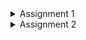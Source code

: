 <Details>
<Summary>Assignment 1</Summary>

# Reflection 1
I built two new features using Spring Boot: a delete product feature and an edit product feature. 
In the delete feature, when the user clicks the delete button, a confirmation dialog appears and then the ProductController calls the service to remove the product. 
For the edit feature, a form is displayed with the product's current details using Thymeleaf, and when the user submits the form, the product gets updated. 
I tried to follow clean code principles by splitting my code into different layers (Model, Repository, Service, and Controller), using clear method names like create, delete, getById, and update, and keeping my code modular and easy to understand. 
I also applied some secure coding practices by generating unique IDs with UUID and safely checking for null values to avoid errors. 
However, I think my code could be improved by adding better error handling with a global exception handler, using input validation annotations like @Valid to ensure user inputs are correct, and adding logging to help track what happens in the app. 


# Reflection 2
- After writing the unit tests, I feel more confident that im taking the right steps in testing my code and I understand that there is no exact number of unit tests that must be written.
  Although reaching high or even 100% code coverage is a positive sign, it doesnt mean our code is completely bug-free. 
  Code coverage simply shows which lines have been executed, not the overall quality or thoroughness of the tests.


- The new functional test suite is less clean because it duplicates the same setup procedures and instance variables from the previous tests, which violates the DRY principle and makes the tests harder to manage.
  A better approach is to extract the common setup code into a shared base class or helper, so all test suites can reuse the same code, making the overall test code cleaner and easier to update.



</Details>

<Details>

<Summary>Assignment 2</Summary>

# Reflection

- List the code quality issue(s) that you fixed during the exercise and explain your strategy on fixing them.\
  Issue : The string "redirect:/product/list" was repeated in multiple methods.\
  Strategy : I made a constant called REDIRECT_PRODUCT_LIST to store "redirect:/product/list", so I only write it once and dont have to repeat it all over the code\
  Issue : Remove the declaration of thrown exception 'java.lang.Exception', as it cannot be thrown from methods body in HomePageFunctionalTest\
  Strategy : I removed the unnecessary throws Exception clauses to keep the code clean and simple\
  Issue : Remove this unused import 'org.springframework.boot.test.mock.mockito.MockBean' in ProductRepositoryTest\
  Strategy : I removed the unused import\
  Issue : Add a nested comment explaining why this method is empty, throw an UnsupportedOperationException or complete the implementation in ProductRepositoryTest and EshopApplicationTests\
  Strategy : Added comments\
  Issue : Do not hardcode version numbers in build.gradle.kts\
  Strategy : I fixed the hardcoded version numbers by moving them into a central Gradle Version Catalog, so my build file now just references those versions



- Look at your CI/CD workflows (GitHub)/pipelines (GitLab). Do you think the current implementation has met the definition of Continuous Integration and Continuous Deployment? Explain the reasons (minimum 3 sentences)!\
  The CI workflows automatically build the project, run unit tests, and perform code quality and security analysis whenever code is pushed or a pull request is opened. 
  The deployment workflow automatically builds the Docker image and triggers a deployment to Koyeb on pushes to the main branch. 
  Additionally, the inclusion of scheduled and branch-protection checks further reinforces the reliability and security of the integration and deployment processes.





</Details>
